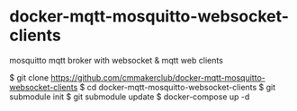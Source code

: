 # docker-mqtt-mosquitto-websocket-clients
mosquitto mqtt broker with websocket &amp; mqtt web clients


  $ git clone https://github.com/cmmakerclub/docker-mqtt-mosquitto-websocket-clients
  $ cd docker-mqtt-mosquitto-websocket-clients
  $ git submodule init
  $ git submodule update
  $ docker-compose up -d
